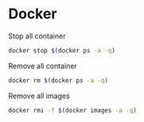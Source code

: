 # Docker

Stop all container
``` bash
docker stop $(docker ps -a -q)
```

Remove all container
``` bash
docker rm $(docker ps -a -q)
```

Remove all images
``` bash
docker rmi -f $(docker images -a -q)
```
